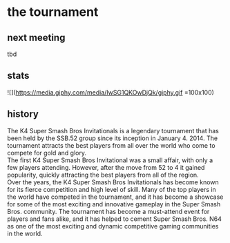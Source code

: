 # the tournament
## next meeting
tbd

## stats
![](https://media.giphy.com/media/IwSG1QKOwDjQk/giphy.gif =100x100)

## history
The K4 Super Smash Bros Invitationals is a legendary tournament that has been held by the SSB.52 group since its inception in January 4. 2014. The tournament attracts the best players from all over the world who come to compete for gold and glory.  
The first K4 Super Smash Bros Invitational was a small affair, with only a few players attending. However, after the move from 52 to 4 it gained popularity, quickly attracting the best players from all of the region.   
Over the years, the K4 Super Smash Bros Invitationals has become known for its fierce competition and high level of skill. Many of the top players in the world have competed in the tournament, and it has become a showcase for some of the most exciting and innovative gameplay in the Super Smash Bros. community.
The tournament has become a must-attend event for players and fans alike, and it has helped to cement Super Smash Bros. N64 as one of the most exciting and dynamic competitive gaming communities in the world.
